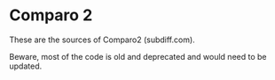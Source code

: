 Comparo 2
========

These are the sources of Comparo2 (subdiff.com).

Beware, most of the code is old and deprecated and would need to be updated.